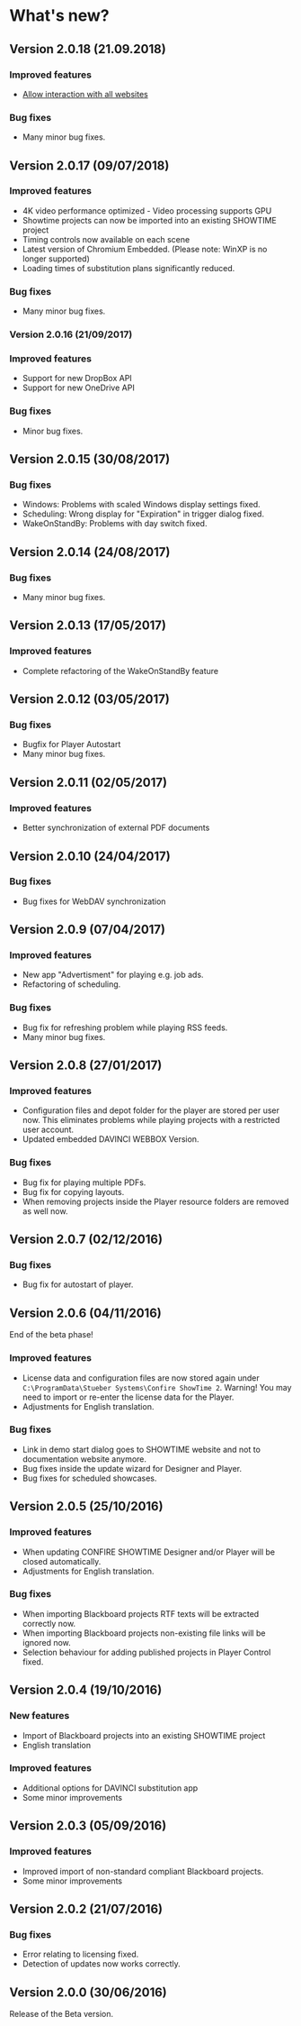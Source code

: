 # What's new?

## Version 2.0.18 (21.09.2018)

### Improved features

* [Allow interaction with all websites](/tips/website-interaction.md)

### Bug fixes

* Many minor bug fixes.

## Version 2.0.17 (09/07/2018)

### Improved features

* 4K video performance optimized - Video processing supports GPU 
* Showtime projects can now be imported into an existing SHOWTIME project
* Timing controls now available on each scene
* Latest version of Chromium Embedded. (Please note: WinXP is no longer supported)
* Loading times of substitution plans significantly reduced.

### Bug fixes

* Many minor bug fixes.

### Version 2.0.16 (21/09/2017)

### Improved features

* Support for new DropBox API
* Support for new OneDrive API

### Bug fixes

* Minor bug fixes.

## Version 2.0.15 (30/08/2017)

### Bug fixes

* Windows: Problems with scaled Windows display settings fixed.
* Scheduling: Wrong display for "Expiration" in trigger dialog fixed.
* WakeOnStandBy: Problems with day switch fixed.

## Version 2.0.14 (24/08/2017)

### Bug fixes

* Many minor bug fixes.

## Version 2.0.13 (17/05/2017)

### Improved features

* Complete refactoring of the WakeOnStandBy feature

## Version 2.0.12 (03/05/2017)

### Bug fixes

* Bugfix for Player Autostart 
* Many minor bug fixes.

## Version 2.0.11 (02/05/2017)

### Improved features

* Better synchronization of external PDF documents

## Version 2.0.10 (24/04/2017)

### Bug fixes

* Bug fixes for WebDAV synchronization

## Version 2.0.9 (07/04/2017)

### Improved features

* New app "Advertisment" for playing e.g. job ads.
* Refactoring of scheduling.

### Bug fixes

* Bug fix for refreshing problem while playing RSS feeds.
* Many minor bug fixes.

## Version 2.0.8 (27/01/2017)

### Improved features

* Configuration files and depot folder for the player are stored per user now. This eliminates problems while playing projects with a restricted user account.
* Updated embedded DAVINCI WEBBOX Version.

### Bug fixes

* Bug fix for playing multiple PDFs.
* Bug fix for copying layouts.
* When removing projects inside the Player resource folders are removed as well now.

## Version 2.0.7 (02/12/2016)

### Bug fixes

* Bug fix for autostart of player.

## Version 2.0.6 (04/11/2016)

End of the beta phase!

### Improved features

* License data and configuration files are now stored again under `C:\ProgramData\Stueber Systems\Confire ShowTime 2`. Warning! You may need to import or re-enter the license data for the Player.
* Adjustments for English translation.

### Bug fixes

* Link in demo start dialog goes to SHOWTIME website and not to documentation website anymore.
* Bug fixes inside the update wizard for Designer and Player.
* Bug fixes for scheduled showcases.

## Version 2.0.5 (25/10/2016)

### Improved features

* When updating CONFIRE SHOWTIME Designer and/or Player will be closed automatically.
* Adjustments for English translation.

### Bug fixes

* When importing Blackboard projects RTF texts will be extracted correctly now.
* When importing Blackboard projects non-existing file links will be ignored now.
* Selection behaviour for adding published projects in Player Control fixed.

## Version 2.0.4 (19/10/2016)

### New features

* Import of Blackboard projects into an existing SHOWTIME project
* English translation

### Improved features

* Additional options for DAVINCI substitution app
* Some minor improvements

## Version 2.0.3 (05/09/2016)

### Improved features

* Improved import of non-standard compliant Blackboard projects.
* Some minor improvements

## Version 2.0.2 (21/07/2016)

### Bug fixes

* Error relating to licensing fixed.
* Detection of updates now works correctly.

## Version 2.0.0 (30/06/2016)

Release of the Beta version.